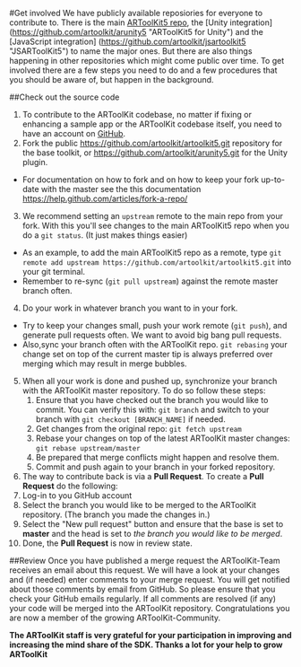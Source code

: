 #Get involved
We have publicly available reposiories for everyone to contribute to. There is the main [ARToolKit5 repo](https://github.com/artoolkit/artoolkit5 "ARToolKit5 GitHub"), the [Unity integration] (https://github.com/artoolkit/arunity5 "ARToolKit5 for Unity") and the [JavaScript integration] (https://github.com/artoolkit/jsartoolkit5 "JSARToolKit5") to name the major ones. But there are also things happening in other repositories which might come public over time.
To get involved there are a few steps you need to do and a few procedures that you should be aware of, but happen in the background. 

##Check out the source code
1. To contribute to the ARToolKit codebase, no matter if fixing or enhancing a sample app or the ARToolKit codebase itself, you need to have an account on [GitHub](https://github.com/join?source=header-home "Join GitHub").
2. Fork the public https://github.com/artoolkit/artoolkit5.git repository for the base toolkit, or https://github.com/artoolkit/arunity5.git for the Unity plugin.
  - For documentation on how to fork and on how to keep your fork up-to-date with the master see the this documentation https://help.github.com/articles/fork-a-repo/
3. We recommend setting an `upstream` remote to the main repo from your fork. With this you'll see changes to the main ARToolKit5 repo when you do a `git status`. (It just makes things easier)
  - As an example, to add the main ARToolKit5 repo as a remote, type `git remote add upstream https://github.com/artoolkit/artoolkit5.git` into your git terminal.
  - Remember to re-sync (`git pull upstream`) against the remote master branch often.
4. Do your work in whatever branch you want to in your fork.
  -  Try to keep your changes small, push your work remote (`git push`), and generate pull requests often. We want to avoid big bang pull requests. 
  -  Also,sync your branch often with the ARToolKit repo. `git rebasing` your change set on top of the current master tip is always preferred over merging which may result in merge bubbles.
5. When all your work is done and pushed up, synchronize your branch with the ARToolKit master repository. To do so follow these steps:
	1. Ensure that you have checked out the branch you would like to commit. You can verify this with: `git branch` and switch to your branch with `git checkout [BRANCH_NAME]` if needed.
	2. Get changes from the original repo: `git fetch upstream`
	3. Rebase your changes on top of the latest ARToolKit master changes:  `git rebase upstream/master`
	4. Be prepared that merge conflicts might happen and resolve them.
	5. Commit and push again to your branch in your forked repository.
6. The way to contribute back is via a **Pull Request**. To create a **Pull Request** do the following:
  1. Log-in to you GitHub account 
  2. Select the branch you would like to be merged to the ARToolKit repository. (The branch you made the changes in.)
  3. Select the "New pull request" button and ensure that the base is set to **master** and the head is set to _the branch you would like to be merged_.
7. Done, the **Pull Request** is now in review state. 

##Review
Once you have published a merge request the ARToolKit-Team receives an email about this request. We will have a look at your changes and (if needed) enter comments to your merge request. You will get notified about those comments by email from GitHub. So please ensure that you check your GitHub emails regularly. If all comments are resolved (if any) your code will be merged into the ARToolKit repository.
Congratulations you are now a member of the growing ARToolKit-Community. 

**The ARToolKit staff is very grateful for your participation in improving and increasing the mind share of the SDK. Thanks a lot for your help to grow ARToolKit**
